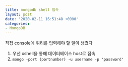 ```yaml
---
title: mongodb shell 접속
layout: post
date: '2020-02-11 16:51:48 +0900'
categories:
- MongoDB
---
```


직접 console에 쿼리를 입력해야 할 일이 생겼다

1. 우선 xshell을 통해 데이터베이스 host로 접속
2.    `mongo -port (portnumber) -u username -p 'password'`